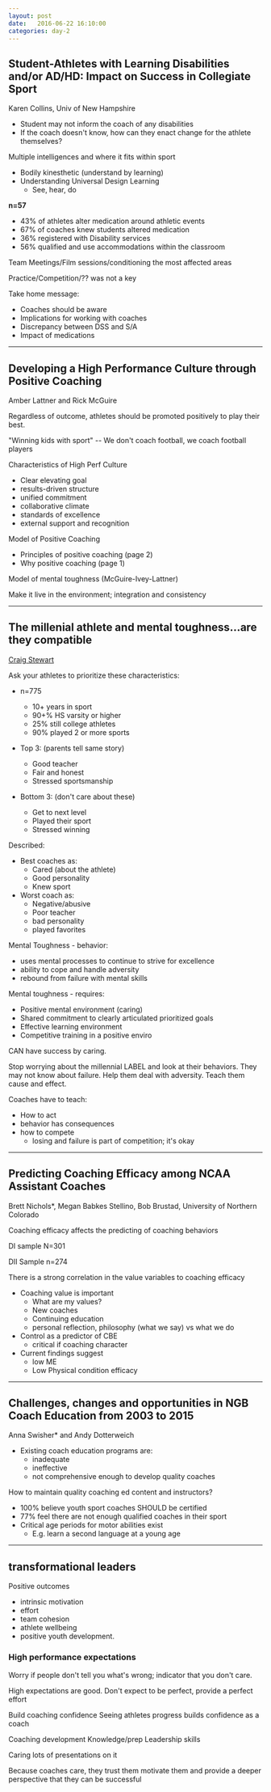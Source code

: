 ```yaml
---
layout: post
date:   2016-06-22 16:10:00
categories: day-2
---
```


## Student-Athletes with Learning Disabilities and/or AD/HD: Impact on Success in Collegiate Sport

Karen Collins, Univ of New Hampshire

- Student may not inform the coach of any disabilities
- If the coach doesn't know, how can they enact change for the athlete themselves?

Multiple intelligences and where it fits within sport

- Bodily kinesthetic (understand by learning)
- Understanding Universal Design Learning
  - See, hear, do

**n=57**

- 43% of athletes alter medication around athletic events
- 67% of coaches knew students altered medication
- 36% registered with Disability services
- 56% qualified and use accommodations within the classroom

Team Meetings/Film sessions/conditioning the most affected areas

Practice/Competition/?? was not a key

Take home message:

- Coaches should be aware
- Implications for working with coaches
- Discrepancy between DSS and S/A
- Impact of medications

---

## Developing a High Performance Culture through Positive Coaching

Amber Lattner and Rick McGuire

Regardless of outcome, athletes should be promoted positively to play their best.

"Winning kids with sport" -- We don't coach football, we coach football players

Characteristics of High Perf Culture

- Clear elevating goal
- results-driven structure
- unified commitment
- collaborative climate
- standards of excellence
- external support and recognition

Model of Positive Coaching

- Principles of positive coaching (page 2)
- Why positive coaching (page 1)

Model of mental toughness (McGuire-Ivey-Lattner)

Make it live in the environment; integration and consistency

---

## The millenial athlete and mental toughness...are they compatible

[Craig Stewart](cstewart@montana.edu)

Ask your athletes to prioritize these characteristics:

- n=775
  - 10+ years in sport
  - 90+% HS varsity or higher
  - 25% still college athletes
  - 90% played 2 or more sports

- Top 3: (parents tell same story)
  - Good teacher
  - Fair and honest
  - Stressed sportsmanship
- Bottom 3: (don't care about these)
  - Get to next level
  - Played their sport
  - Stressed winning

Described:

- Best coaches as:
  - Cared (about the athlete)
  - Good personality
  - Knew sport
- Worst coach as:
  - Negative/abusive
  - Poor teacher
  - bad personality
  - played favorites

Mental Toughness - behavior:

- uses mental processes to continue to strive for excellence
- ability to cope and handle adversity
- rebound from failure with mental skills

Mental toughness - requires:

- Positive mental environment (caring)
- Shared commitment to clearly articulated prioritized goals
- Effective learning environment
- Competitive training in a positive enviro

CAN have success by caring.

Stop worrying about the millennial LABEL and look at their behaviors. They may not know about failure. Help them deal with adversity. Teach them cause and effect.

Coaches have to teach:

- How to act
- behavior has consequences
- how to compete
  - losing and failure is part of competition; it's okay

---

## Predicting Coaching Efficacy among NCAA Assistant Coaches

Brett Nichols*, Megan Babkes Stellino, Bob Brustad, University of Northern Colorado

Coaching efficacy affects the predicting of coaching behaviors

DI sample N=301

DII Sample n=274

There is a strong correlation in the value variables to coaching efficacy

- Coaching value is important
  - What are my values?
  - New coaches
  - Continuing education
  - personal reflection, philosophy (what we say) vs what we do
- Control as a predictor of CBE
  - critical if coaching character
- Current findings suggest
  - low ME
  - Low Physical condition efficacy

---

## Challenges, changes and opportunities in NGB Coach Education from 2003 to 2015

Anna Swisher* and Andy Dotterweich  

- Existing coach education programs are:
  - inadequate
  - ineffective
  - not comprehensive enough to develop quality coaches

How to maintain quality coaching ed content and instructors?

- 100% believe youth sport coaches SHOULD be certified
- 77% feel there are not enough qualified coaches in their sport
- Critical age periods for motor abilities exist
  - E.g. learn a second language at a young age

---

## transformational leaders

Positive outcomes

- intrinsic motivation
- effort
- team cohesion
- athlete wellbeing
- positive youth development.

### High performance expectations

Worry if people don't tell you what's wrong; indicator that you don't care. 

High expectations are good. Don't expect to be perfect, provide a perfect effort

Build coaching confidence 
Seeing athletes progress builds confidence as a coach

Coaching development
Knowledge/prep
Leadership skills

Caring lots of presentations on it

Because coaches care, they trust them motivate them and provide a deeper perspective that they can be successful
